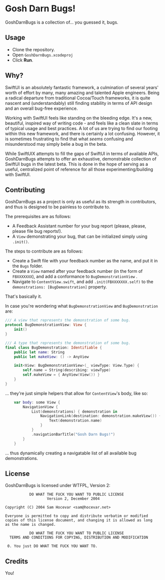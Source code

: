 # Gosh Darn Bugs!

GoshDarnBugs is a collection of... you guessed it, bugs. 

## Usage

- Clone the repository.
- Open `GoshDarnBugs.xcodeproj` 
- Click **Run**.

## Why?

SwiftUI is an absolutely fantastic framework, a culmination of several years' worth of effort by many, many amazing and talented Apple engineers. Being a radical departure from traditional Cocoa/Touch frameworks, it is quite nascent and (understandably) still finding stability in terms of API design and an overall bug-free experience. 

Working with SwiftUI feels like standing on the bleeding edge. It's a new, beautiful, inspired way of writing code - and feels like a clean slate in terms of typical usage and best practices. A lot of us are trying to find our footing within this new framework, and there is certainly a lot confusing. However, it is sometimes frustrating to find that what *seems* confusing and misunderstood may simply belie a bug in the beta.

While SwiftUIX attempts to fill the gaps of SwiftUI in terms of available APIs, GoshDarnBugs attempts to offer an exhaustive, demonstrable collection of SwiftUI bugs in the latest beta. This is done in the hope of serving as a useful, centralized point of reference for all those experimenting/building with SwiftUI.

## Contributing

GoshDarnBugs as a project is only as useful as its strength in contributors, and thus is designed to be painless to contribute to.

The prerequisites are as follows: 

- A Feedback Assistant number for your bug report (please, please, please file bug reports!).
- A `View` demonstrating your bug, that can be initialized simply using `.init()`.

The steps to contribute are as follows: 

- Create a Swift file with your feedback number as the name, and put it in the `Bugs` folder.
- Create a `View` named after your feedback number (in the form of `FBXXXXXXX`), and add a conformance to `BugDemonstrationView` .
- Navigate to `ContentView.swift`, and add `.init(FBXXXXXXX.self)` to the `demonstrations: [BugDemonstration]` property. 

That's basically it. 

In case you're wondering what `BugDemonstrationView` and `BugDemonstration` are:

```swift
/// A view that represents the demonstration of some bug.
protocol BugDemonstrationView: View {
    init()
}

/// A type that represents the demonstration of some bug.
final class BugDemonstration: Identifiable {
    public let name: String
    public let makeView: () -> AnyView

    init<View: BugDemonstrationView>(_ viewType: View.Type) {
        self.name = String(describing: viewType)
        self.makeView = { AnyView(View()) }
    }
}
```

... they're just simple helpers that allow for `ContentView`'s body, like so:

```swift
    var body: some View {
        NavigationView {
            List(demonstrations) { demonstration in
                NavigationLink(destination: demonstration.makeView()) {
                    Text(demonstration.name)
                }
            }
            .navigationBarTitle("Gosh Darn Bugs!")
        }
    }
```

... thus dynamically creating a navigatable list of all available bug demonstrations.

## License

GoshDarnBugs is licensed under WTFPL, Version 2:

```
           DO WHAT THE FUCK YOU WANT TO PUBLIC LICENSE
                   Version 2, December 2004
 
Copyright (C) 2004 Sam Hocevar <sam@hocevar.net>

Everyone is permitted to copy and distribute verbatim or modified
copies of this license document, and changing it is allowed as long
as the name is changed.
 
           DO WHAT THE FUCK YOU WANT TO PUBLIC LICENSE
  TERMS AND CONDITIONS FOR COPYING, DISTRIBUTION AND MODIFICATION

 0. You just DO WHAT THE FUCK YOU WANT TO.
```

## Credits

You!